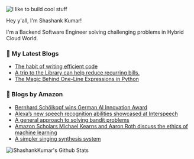 ![I like to build cool stuff](https://res.cloudinary.com/dt8g3rhcy/image/upload/v1595929574/i_like_to_build_cool_shit._1_nzbwjh.png)

Hey y'all, I'm Shashank Kumar! 

I'm a Backend Software Engineer solving challenging problems in Hybrid Cloud World.

### 📕 My Latest Blogs
<!-- BLOG-POST-LIST:START -->
- [The habit of writing efficient code](https://medium.com/@ishashankkumar/the-habit-of-writing-efficient-code-153b05f04269?source=rss-d24dda280d5f------2)
- [A trip to the Library can help reduce recurring bills.](https://medium.com/swlh/a-trip-to-the-library-can-help-reduce-recurring-bills-23bca495cdf5?source=rss-d24dda280d5f------2)
- [The Magic Behind One-Line Expressions in Python](https://medium.com/swlh/the-magic-behind-one-line-expressions-in-python-816c10180c5c?source=rss-d24dda280d5f------2)
<!-- BLOG-POST-LIST:END -->

### 📕 Blogs by Amazon
<!-- AMAZON-BLOG-POST-LIST:START -->
- [Bernhard Schölkopf wins German AI Innovation Award](https://www.amazon.science/latest-news/bernhard-scholkopf-wins-german-ai-innovation-award)
- [Alexa’s new speech recognition abilities showcased at Interspeech](https://www.amazon.science/blog/alexas-new-speech-recognition-abilities-showcased-at-interspeech)
- [A general approach to solving bandit problems](https://www.amazon.science/blog/a-general-approach-to-solving-bandit-problems)
- [Amazon Scholars Michael Kearns and Aaron Roth discuss the ethics of machine learning](https://www.amazon.science/latest-news/amazon-scholars-michael-kearns-and-aaron-roth-discuss-the-ethics-of-machine-learning)
- [A simpler singing synthesis system](https://www.amazon.science/blog/a-simpler-singing-synthesis-system)
<!-- AMAZON-BLOG-POST-LIST:END -->



<img align="center" alt="iShashankKumar's Github Stats" src="https://github-readme-stats.vercel.app/api?username=ishashankkumar&show_icons=true&hide_border=true" />
